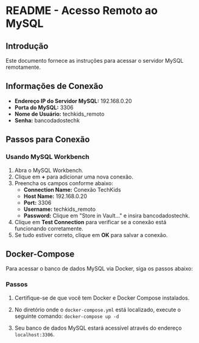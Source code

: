 # README - Acesso Remoto ao MySQL

## Introdução
Este documento fornece as instruções para acessar o servidor MySQL remotamente.

## Informações de Conexão
- **Endereço IP do Servidor MySQL:** 192.168.0.20
- **Porta do MySQL:** 3306
- **Nome de Usuário:** techkids_remoto
- **Senha:** bancodadostechk

## Passos para Conexão

### Usando MySQL Workbench
1. Abra o MySQL Workbench.
2. Clique em **+** para adicionar uma nova conexão.
3. Preencha os campos conforme abaixo:
   - **Connection Name:** Conexão TechKids
   - **Host Name:** 192.168.0.20
   - **Port:** 3306
   - **Username:** techkids_remoto
   - **Password:** Clique em "Store in Vault..." e insira bancodadostechk.
4. Clique em **Test Connection** para verificar se a conexão está funcionando corretamente.
5. Se tudo estiver correto, clique em **OK** para salvar a conexão.

## Docker-Compose

Para acessar o banco de dados MySQL via Docker, siga os passos abaixo:

### Passos

1. Certifique-se de que você tem Docker e Docker Compose instalados.
2. No diretório onde o `docker-compose.yml` está localizado, execute o seguinte comando:
    `docker-compose up -d`


3. Seu banco de dados MySQL estará acessível através do endereço `localhost:3306`.
